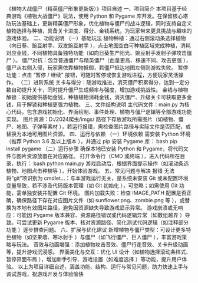 《植物大战僵尸（精英僵尸形象更新版）》项目自述
一、项目简介
本项目基于经典游戏《植物大战僵尸》玩法，使用 Python 和 Pygame 库开发。在保留核心塔防玩法基础上，更新精英僵尸形象，优化植物与僵尸的战斗逻辑，同时支持自定义植物选择与种植，具备关卡进度、得分、金钱系统，为玩家带来更具挑战与趣味的游戏体验。
二、功能说明
（一）基础玩法
植物种植：通过右侧滚动条选择植物（向日葵、豌豆射手、双发豌豆射手 ），点击地图空白可种植区域完成种植，消耗对应金钱，不同植物具备独特功能（如向日葵生产阳光、豌豆射手发射子弹攻击僵尸 ）。
僵尸对抗：包含普通僵尸与精英僵尸（血量更高、移速不同、攻击更强 ），僵尸从右侧入侵，玩家需依靠植物抵御，若僵尸抵达地图左侧则游戏失败。
暂停功能：点击 “暂停 / 继续” 按钮，可随时暂停或恢复游戏进程，方便玩家灵活操作。
（二）进阶系统
关卡与得分：随游戏推进，消灭僵尸积累得分，达到一定分数自动提升关卡，同时提升僵尸生成频率与强度，增加游戏挑战性。
金钱与植物解锁：初始提供基础金钱，种植植物消耗金钱，消灭僵尸、升级关卡可获取更多金钱，用于解锁和种植更强力植物。
三、文件结构说明
主代码文件：main.py 为核心代码，包含游戏初始化、界面绘制、事件处理、植物与僵尸逻辑等全部游戏功能实现。
图片资源：D:/2024爬虫/imgs/ 路径下存放游戏所需图片（如植物、僵尸、地图、子弹等素材 ），若运行报错，需检查图片路径与实际文件是否匹配，或替换为本地可用图片资源。
四、运行与依赖
（一）环境依赖
需安装 Python 环境（推荐 Python 3.6 及以上版本 ），并通过 pip 安装 Pygame 库：
bash
pip install pygame
（二）运行步骤
确保本地已安装 Python 和 Pygame，将代码文件与图片资源放置在对应路径。
打开命令行（CMD 或终端 ），进入代码所在目录，执行：
bash
python main.py
游戏启动后，根据界面提示操作（如滚动条选植物、地图点击种植等 ），开始体验游戏。
五、常见问题与解决
报错 无法将“git”项识别为 cmdlet...：与本游戏运行无关，是系统未安装 Git 或未配置环境变量导致，若不涉及代码版本管理（如 Git 初始化 ），可忽略；如需使用 Git 功能，需单独安装并配置 Git 环境。
图片加载失败：检查 IMAGE_PATH 配置是否正确，确保路径下存在对应图片文件（如 sunflower.png、zombie.png 等 ），或替换为本地有效图片路径，避免因资源缺失导致游戏显示异常。
游戏崩溃或无响应：可能因 Pygame 版本兼容、资源路径错误或代码逻辑异常（如数组越界 ）导致。可尝试更新 Pygame 版本、核对资源路径、简化测试代码逻辑（如注释部分功能 ）逐步排查问题。
六、扩展与优化建议
新增植物与僵尸类型：可设计更多特色植物（如坚果墙、寒冰射手 ）与僵尸（如飞行僵尸、巨人僵尸 ），丰富游戏策略与玩法。
音效与动画增强：添加植物攻击音效、僵尸行走音效、关卡升级动画等，提升游戏沉浸感。
界面美化与交互：优化 UI 设计（如植物选择滚动条样式、暂停界面布局 ），增加新手引导、游戏设置（如难度选择 ）等功能，提升用户体验。
以上为项目详细自述，涵盖功能、结构、运行与常见问题，助力快速上手与调试游戏，祝游戏开发与体验愉快
